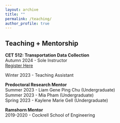 ```yaml
---
layout: archive
title: ""
permalink: /teaching/
author_profile: true
---
```


## Teaching + Mentorship
**CET 512: Transportation Data Collection**        
Autumn 2024 - Sole Instructor            
[Register Here](https://myplan.uw.edu/course/#/courses/CET512)

Winter 2023 - Teaching Assistant

**Predoctoral Research Mentor**          
Summer 2023 - Liam Gene Ping Chu (Undergraduate)            
Summer 2023 - Mia Pham (Undergraduate)               
Spring 2023 - Kaylene Marie Gell (Undergraduate)        

**Ramshorn Mentor**                  
2019-2020 - Cockrell School of Engineering


